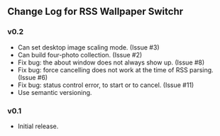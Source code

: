 ## Change Log for RSS Wallpaper Switchr

### v0.2

+ Can set desktop image scaling mode. (Issue #3)
+ Can build four-photo collection. (Issue #2)
+ Fix bug: the about window does not always show up. (Issue #8)
+ Fix bug: force cancelling does not work at the time of RSS parsing. (Issue #6)
+ Fix bug: status control error, to start or to cancel. (Issue #11)
+ Use semantic versioning.

### v0.1

+ Initial release. 
